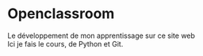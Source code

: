 # Openclassroom
Le développement de mon apprentissage sur ce site web
<br>
Ici je fais le cours, de Python et Git.
